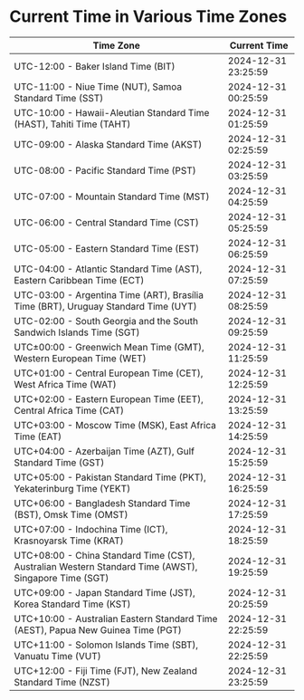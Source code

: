 # Current Time in Various Time Zones

| Time Zone | Current Time |
|-----------|--------------|
| UTC-12:00 - Baker Island Time (BIT) | 2024-12-31 23:25:59 |
| UTC-11:00 - Niue Time (NUT), Samoa Standard Time (SST) | 2024-12-31 00:25:59 |
| UTC-10:00 - Hawaii-Aleutian Standard Time (HAST), Tahiti Time (TAHT) | 2024-12-31 01:25:59 |
| UTC-09:00 - Alaska Standard Time (AKST) | 2024-12-31 02:25:59 |
| UTC-08:00 - Pacific Standard Time (PST) | 2024-12-31 03:25:59 |
| UTC-07:00 - Mountain Standard Time (MST) | 2024-12-31 04:25:59 |
| UTC-06:00 - Central Standard Time (CST) | 2024-12-31 05:25:59 |
| UTC-05:00 - Eastern Standard Time (EST) | 2024-12-31 06:25:59 |
| UTC-04:00 - Atlantic Standard Time (AST), Eastern Caribbean Time (ECT) | 2024-12-31 07:25:59 |
| UTC-03:00 - Argentina Time (ART), Brasília Time (BRT), Uruguay Standard Time (UYT) | 2024-12-31 08:25:59 |
| UTC-02:00 - South Georgia and the South Sandwich Islands Time (SGT) | 2024-12-31 09:25:59 |
| UTC±00:00 - Greenwich Mean Time (GMT), Western European Time (WET) | 2024-12-31 11:25:59 |
| UTC+01:00 - Central European Time (CET), West Africa Time (WAT) | 2024-12-31 12:25:59 |
| UTC+02:00 - Eastern European Time (EET), Central Africa Time (CAT) | 2024-12-31 13:25:59 |
| UTC+03:00 - Moscow Time (MSK), East Africa Time (EAT) | 2024-12-31 14:25:59 |
| UTC+04:00 - Azerbaijan Time (AZT), Gulf Standard Time (GST) | 2024-12-31 15:25:59 |
| UTC+05:00 - Pakistan Standard Time (PKT), Yekaterinburg Time (YEKT) | 2024-12-31 16:25:59 |
| UTC+06:00 - Bangladesh Standard Time (BST), Omsk Time (OMST) | 2024-12-31 17:25:59 |
| UTC+07:00 - Indochina Time (ICT), Krasnoyarsk Time (KRAT) | 2024-12-31 18:25:59 |
| UTC+08:00 - China Standard Time (CST), Australian Western Standard Time (AWST), Singapore Time (SGT) | 2024-12-31 19:25:59 |
| UTC+09:00 - Japan Standard Time (JST), Korea Standard Time (KST) | 2024-12-31 20:25:59 |
| UTC+10:00 - Australian Eastern Standard Time (AEST), Papua New Guinea Time (PGT) | 2024-12-31 22:25:59 |
| UTC+11:00 - Solomon Islands Time (SBT), Vanuatu Time (VUT) | 2024-12-31 22:25:59 |
| UTC+12:00 - Fiji Time (FJT), New Zealand Standard Time (NZST) | 2024-12-31 23:25:59 |

